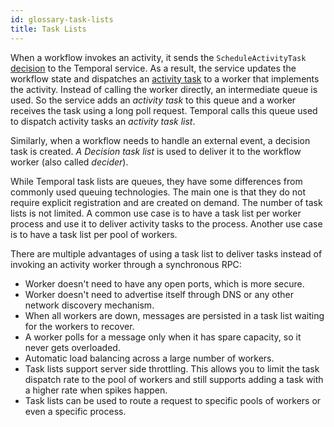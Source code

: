 ```yaml
---
id: glossary-task-lists
title: Task Lists
---
```


When a workflow invokes an activity, it sends the ```ScheduleActivityTask``` [decision](../04_glossary#decision) to the 
Temporal service. As a result, the service updates the workflow state and dispatches 
an [activity task](../04_glossary#activity-task) to a worker that implements the activity. 
Instead of calling the worker directly, an intermediate queue is used. So the service adds an _activity task_ to this 
queue and a worker receives the task using a long poll request. 
Temporal calls this queue used to dispatch activity tasks an *activity task list*.

Similarly, when a workflow needs to handle an external event, a decision task is created.
*A Decision task list* is used to deliver it to the workflow worker (also called _decider_).

While Temporal task lists are queues, they have some differences from commonly used queuing technologies. 
The main one is that they do not require explicit registration and are created on demand. The number of task lists
is not limited. A common use case is to have a task list per worker process and use it to deliver activity tasks
to the process. Another use case is to have a task list per pool of workers.

There are multiple advantages of using a task list to deliver tasks instead of invoking an activity 
worker through a synchronous RPC:

* Worker doesn't need to have any open ports, which is more secure.
* Worker doesn't need to advertise itself through DNS or any other network discovery mechanism.
* When all workers are down, messages are persisted in a task list waiting for the workers to recover.
* A worker polls for a message only when it has spare capacity, so it never gets overloaded.
* Automatic load balancing across a large number of workers.
* Task lists support server side throttling. This allows you to limit the task dispatch rate to the pool of workers and still supports adding a task with a higher rate when spikes happen.
* Task lists can be used to route a request to specific pools of workers or even a specific process.
